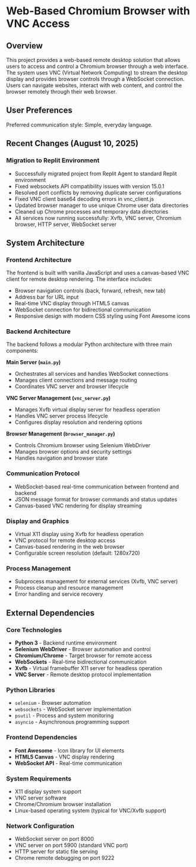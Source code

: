 # Web-Based Chromium Browser with VNC Access

## Overview

This project provides a web-based remote desktop solution that allows users to access and control a Chromium browser through a web interface. The system uses VNC (Virtual Network Computing) to stream the desktop display and provides browser controls through a WebSocket connection. Users can navigate websites, interact with web content, and control the browser remotely through their web browser.

## User Preferences

Preferred communication style: Simple, everyday language.

## Recent Changes (August 10, 2025)

### Migration to Replit Environment
- Successfully migrated project from Replit Agent to standard Replit environment
- Fixed websockets API compatibility issues with version 15.0.1
- Resolved port conflicts by removing duplicate server configurations
- Fixed VNC client base64 decoding errors in vnc_client.js
- Updated browser manager to use unique Chrome user data directories
- Cleaned up Chrome processes and temporary data directories
- All services now running successfully: Xvfb, VNC server, Chromium browser, HTTP server, WebSocket server

## System Architecture

### Frontend Architecture
The frontend is built with vanilla JavaScript and uses a canvas-based VNC client for remote desktop rendering. The interface includes:
- Browser navigation controls (back, forward, refresh, new tab)
- Address bar for URL input
- Real-time VNC display through HTML5 canvas
- WebSocket connection for bidirectional communication
- Responsive design with modern CSS styling using Font Awesome icons

### Backend Architecture
The backend follows a modular Python architecture with three main components:

**Main Server (`main.py`)**
- Orchestrates all services and handles WebSocket connections
- Manages client connections and message routing
- Coordinates VNC server and browser lifecycle

**VNC Server Management (`vnc_server.py`)**
- Manages Xvfb virtual display server for headless operation
- Handles VNC server process lifecycle
- Configures display resolution and rendering options

**Browser Management (`browser_manager.py`)**
- Controls Chromium browser using Selenium WebDriver
- Manages browser options and security settings
- Handles navigation and browser state

### Communication Protocol
- WebSocket-based real-time communication between frontend and backend
- JSON message format for browser commands and status updates
- Canvas-based VNC rendering for display streaming

### Display and Graphics
- Virtual X11 display using Xvfb for headless operation
- VNC protocol for remote desktop access
- Canvas-based rendering in the web browser
- Configurable screen resolution (default: 1280x720)

### Process Management
- Subprocess management for external services (Xvfb, VNC server)
- Process cleanup and resource management
- Error handling and service recovery

## External Dependencies

### Core Technologies
- **Python 3** - Backend runtime environment
- **Selenium WebDriver** - Browser automation and control
- **Chromium/Chrome** - Target browser for remote access
- **WebSockets** - Real-time bidirectional communication
- **Xvfb** - Virtual framebuffer X11 server for headless operation
- **VNC Server** - Remote desktop protocol implementation

### Python Libraries
- `selenium` - Browser automation
- `websockets` - WebSocket server implementation
- `psutil` - Process and system monitoring
- `asyncio` - Asynchronous programming support

### Frontend Dependencies
- **Font Awesome** - Icon library for UI elements
- **HTML5 Canvas** - VNC display rendering
- **WebSocket API** - Real-time communication

### System Requirements
- X11 display system support
- VNC server software
- Chrome/Chromium browser installation
- Linux-based operating system (typical for VNC/Xvfb support)

### Network Configuration
- WebSocket server on port 8000
- VNC server on port 5900 (standard VNC port)
- HTTP server for static file serving
- Chrome remote debugging on port 9222